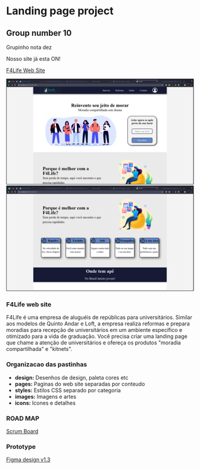 # Landing page project

## Group number 10

Grupinho nota dez

Nosso site já esta ON!

[F4Life Web Site](https://f4life.vercel.app/)

![Print da tela1](https://github.com/future4code/cruz-landing-page10/blob/master/landing-page/images/prints/print1.png)
![Print da tela2](https://github.com/future4code/cruz-landing-page10/blob/master/landing-page/images/prints/print2.png)

### F4Life web site

F4Life é uma empresa de aluguéis de repúblicas para universitários. Similar aos modelos de Quinto Andar e Loft, a empresa realiza reformas e prepara moradias para recepção de universitários em um ambiente específico e otimizado para a vida de graduação. Você precisa criar uma landing page que chame a atenção de universitários e ofereça os produtos "moradia compartilhada" e "kitnets".

### Organizacao das pastinhas

- **design:** Desenhos de design, paleta cores etc
- **pages:** Paginas do web site separadas por conteudo
- **styles:** Estilos CSS separado por categoria
- **images:** Imagens e artes
- **icons:** Icones e detalhes

### ROAD MAP

[Scrum Board](https://trello.com/b/RWI7YcnM/f4life)

### Prototype

[Figma design v1.3](https://www.figma.com/proto/we42PgpMRbzDFYtrWTuQRc/Web-Site-Desktop?node-id=0%3A3&scaling=min-zoom)
